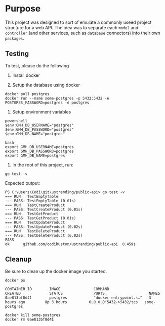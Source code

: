 # Purpose

This project was designed to sort of emulate a commonly useed
project structure for a web API. The idea was to separate each
`model` and `controller` (and other services, such as `database` connectors)
into their own `packages`.

## Testing

To test, please do the following

1. Install docker

1. Setup the database using docker

```
docker pull postgres
docker run --name some-postgres -p 5432:5432 -e POSTGRES_PASSWORD=postgres -d postgres
```

1. Setup environment variables

```
powershell
$env:GMH_DB_USERNAME="postgres"
$env:GMH_DB_PASSWORD="postgres"
$env:GMH_DB_NAME="postgres"

bash
export GMH_DB_USERNAME=postgres
export GMH_DB_PASSWORD=postgres
export GMH_DB_NAME=postgres
```

1. In the root of this project, run:

```
go test -v
```

Expected output:

```
PS C:\Users\Codi\git\ustrending/public-api> go test -v
=== RUN   TestEmptyTable
--- PASS: TestEmptyTable (0.01s)  
=== RUN   TestCreateProduct     
--- PASS: TestCreateProduct (0.01s)
=== RUN   TestGetProduct
--- PASS: TestGetProduct (0.01s)
=== RUN   TestUpdateProduct
--- PASS: TestUpdateProduct (0.02s)
=== RUN   TestDeleteProduct
--- PASS: TestDeleteProduct (0.02s)
PASS
ok      github.com/codihuston/ustrending/public-api  0.459s
```

## Cleanup

Be sure to clean up the docker image you started.

```
docker ps

CONTAINER ID        IMAGE               COMMAND                  CREATED             STATUS              PORTS                    NAMES
0ae813bf8d41        postgres            "docker-entrypoint.s…"   3 hours ago         Up 3 hours          0.0.0.0:5432->5432/tcp   some-postgres

docker kill some-postgres
docker rm 0ae813bf8d41
```